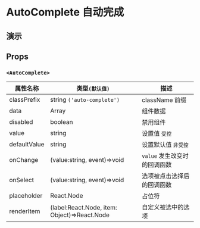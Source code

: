 # AutoComplete 自动完成 [<i class="icon icon-edit2" ></i>](https://github.com/rsuite/rsuite.github.io/blob/master/src/components/auto-complete/index.md)



## 演示

<!--{demo}-->

## Props


### `<AutoComplete>`

| 属性名称     | 类型`(默认值)`                               | 描述                         |
| ------------ | -------------------------------------------- | ---------------------------- |
| classPrefix  | string `('auto-complete')`                   | className 前缀               |
| data         | Array<string>                                | 组件数据                     |
| disabled     | boolean                                      | 禁用组件                     |
| value        | string                                       | 设置值 `受控`                |
| defaultValue | string                                       | 设置默认值  `非受控`         |
| onChange     | (value:string, event)=>void                  | `value` 发生改变时的回调函数 |
| onSelect     | (value:string, event)=>void                  | 选项被点击选择后的回调函数   |
| placeholder  | React.Node                                   | 占位符                       |
| renderItem   | (label:React.Node, item: Object)=>React.Node | 自定义被选中的选项           |
